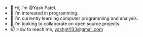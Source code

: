 - 👋 Hi, I’m @Yash Patel.
- 👀 I’m interested in programming.
- 🌱 I’m currently learning computer programming and analysis.
- 💞️ I’m looking to collaborate on open source projects.
- 📫 How to reach me, yashptl133@gmail.com

<!---
Yashp133/Yashp133 is a ✨ special ✨ repository because its `README.md` (this file) appears on your GitHub profile.
You can click the Preview link to take a look at your changes.
--->
